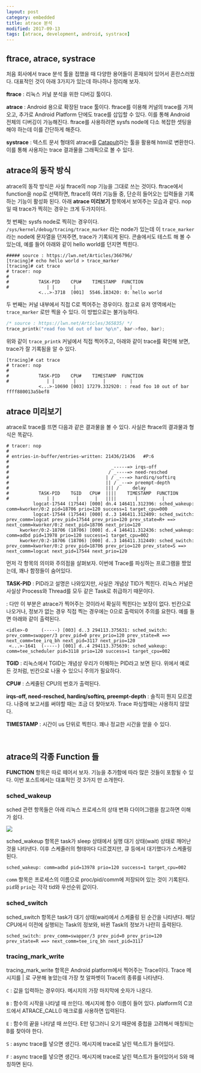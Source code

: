 ```yaml
---
layout: post
category: embedded
title: atrace 분석
modified: 2017-09-13
tags: [atrace, development, android, systrace]
---
```


## ftrace, atrace, systrace

처음 회사에서 trace 분석 툴을 접했을 때 다양한 용어들이 혼재되어 있어서 혼란스러웠다. 대표적인 것이 아래 3가지가 있는데 하나하나 정리해 보자.

**ftrace**
: 리눅스 커널 분석을 위한 디버깅 툴이다.

**atrace**
: Android 용으로 확장된 trace 툴이다. ftrace를 이용해 커널의 trace를 가져오고, 추가로 Android Platform 단에도 trace를 삽입할 수 있다. 이를 통해 Android 전체의 디버깅이 가능해진다. ftrace를 사용하려면 sysfs node에 다소 복잡한 셋팅을 해야 하는데 이를 간단하게 해준다.

**systrace**
: 텍스트 문서 형태의 atrace를 [Catapult](https://github.com/catapult-project/catapult)라는 툴을 활용해 html로 변환한다. 이를 통해 사용자는 trace 결과물을 그래픽으로 볼 수 있다.

## atrace의 동작 방식

atrace의 동작 방식은 사실 ftrace의 nop 기능을 그대로 쓰는 것이다. ftrace에서 function을 nop로 선택하면, ftrace의 여러 기능들 중, 단순히 들어오는 입력들을 기록하는 기능이 활성화 된다. 아래 **atrace 미리보기** 항목에서 보여주는 모습과 같다. nop일 때 trace가 찍히는 경우는 크게 두가지이다.

첫 번째는 sysfs node로 찍히는 경우이다. ```/sys/kernel/debug/tracing/trace_marker``` 라는 node가 있는데 이 ```trace_marker```라는 node에 문자열을 던져주면, trace가 기록되게 된다. 콘솔에서도 테스트 해 볼 수 있는데, 예를 들어 아래와 같이 hello world를 던지면 찍힌다.

```
##### source : https://lwn.net/Articles/366796/
[tracing]# echo hello world > trace_marker
[tracing]# cat trace
# tracer: nop
#
#           TASK-PID    CPU#    TIMESTAMP  FUNCTION
#              | |       |          |         |
            <...>-3718  [001]  5546.183420: 0: hello world
```

두 번째는 커널 내부에서 직접 C로 찍어주는 경우이다. 참고로 유저 영역에서는 ```trace_marker``` 로만 찍을 수 있다. 이 방법으로는 불가능하다.

```c
/* source : https://lwn.net/Articles/365835/ */
trace_printk("read foo %d out of bar %p\n", bar->foo, bar);
```

위와 같이 ```trace_printk``` 커널에서 직접 찍어주고, 아래와 같이 trace를 확인해 보면, trace가 잘 기록됨을 알 수 있다.

```
[tracing]# cat trace
# tracer: nop
#
#           TASK-PID    CPU#    TIMESTAMP  FUNCTION
#              | |       |          |         |
            <...>-10690 [003] 17279.332920: : read foo 10 out of bar ffff880013a5bef8
```


## atrace 미리보기

atrace로 trace를 뜨면 다음과 같은 결과물을 볼 수 있다. 사실은 ftrace의 결과물과 형식은 똑같다. 

```
# tracer: nop
#
# entries-in-buffer/entries-written: 21436/21436   #P:6
#
#                                      _-----=> irqs-off
#                                     / _----=> need-resched
#                                    | / _---=> hardirq/softirq
#                                    || / _--=> preempt-depth
#                                    ||| /     delay
#           TASK-PID    TGID   CPU#  ||||    TIMESTAMP  FUNCTION
#              | |        |      |   ||||       |         |
          logcat-17544 (17544) [000] dn.4 146411.312396: sched_wakeup: comm=kworker/0:2 pid=18706 prio=120 success=1 target_cpu=000
          logcat-17544 (17544) [000] d..3 146411.312409: sched_switch: prev_comm=logcat prev_pid=17544 prev_prio=120 prev_state=R+ ==> next_comm=kworker/0:2 next_pid=18706 next_prio=120
     kworker/0:2-18706 (18706) [000] d..4 146411.312436: sched_wakeup: comm=adbd pid=13978 prio=120 success=1 target_cpu=002
     kworker/0:2-18706 (18706) [000] d..3 146411.312449: sched_switch: prev_comm=kworker/0:2 prev_pid=18706 prev_prio=120 prev_state=S ==> next_comm=logcat next_pid=17544 next_prio=120
```

먼저 각 항목의 의미와 주의점을 살펴보자. 이번에 Trace를 파싱하는 프로그램을 짰었는데, 꽤나 함정들이 숨어있다.

**TASK-PID**
: PID라고 설명은 나와있지만, 사실은 개념상 TID가 찍힌다. 리눅스 커널은 사실상 Process와 Thread를 모두 같은 Task로 취급하기 때문이다.

: 다만 이 부분은 atrace가 찍어주는 것이라서 확실히 찍힌다는 보장이 없다. 빈칸으로 나오거나, 정보가 없는 경우 직접 찍는 경우에는 0으로 출력되어 주의를 요한다. 예를 들면 아래와 같이 출력된다.

```
<idle>-0     (-----) [003] d..3 294113.375631: sched_switch: prev_comm=swapper/3 prev_pid=0 prev_prio=120 prev_state=R ==> next_comm=tee_irq_bh next_pid=3117 next_prio=120
 <...>-1641  (-----) [001] d..4 294113.375639: sched_wakeup: comm=tee_scheduler pid=3118 prio=120 success=1 target_cpu=002
```

**TGID**
: 리눅스에서 TGID는 개념상 우리가 이해하는 PID라고 보면 된다. 위에서 예로 든 것처럼, 빈칸으로 나올 수 있으니 주의가 필요하다.

**CPU#**
: 스케줄된 CPU의 번호가 출력된다.

**irqs-off, need-resched, hardirq/softirq, preempt-depth**
: 솔직히 뭔지 모르겠다. 나중에 보고서를 써야할 때는 조금 더 찾아보자. Trace 파싱할때는 사용하지 않았다.

**TIMESTAMP**
: 시간이 us 단위로 찍힌다. 꽤나 정교한 시간을 얻을 수 있다.

<br>

## atrace의 각종 Function 들

**FUNCTION** 항목은 따로 떼어서 보자. 기능을 추가함에 따라 많은 것들이 포함될 수 있다. 이번 포스트에서는 대표적인 것 3가지 만 소개한다.

### sched_wakeup

sched 관련 항목들은 아래 리눅스 프로세스의 상태 변화 다이어그램을 참고하면 이해가 쉽다.

[![](/images/008.atrace/1.png)](/images/008.atrace/1.png)

sched_wakeup 항목은 task가 sleep 상태에서 실행 대기 상태(wait) 상태로 깨어난 것을 나타낸다. 이후 스케줄러의 형태마다 다르겠지만, 큐 등에서 대기했다가 스케줄링 된다. 

```
sched_wakeup: comm=adbd pid=13978 prio=120 success=1 target_cpu=002
```

```comm``` 항목은 프로세스의 이름으로 proc/pid/comm에 저장되어 있는 것이 기록된다. ```pid```와 ```prio```는 각각 tid와 우선순위 값이다.


### sched_switch
sched_switch 항목은 task가 대기 상태(wait)에서 스케줄링 된 순간을 나타낸다. 해당 CPU에서 이전에 실행되는 Task의 정보와, 바뀐 Task의 정보가 나란히 출력된다.

```
sched_switch: prev_comm=swapper/3 prev_pid=0 prev_prio=120 prev_state=R ==> next_comm=tee_irq_bh next_pid=3117
```


### tracing_mark_write
tracing_mark_write 항목은 Android platform에서 찍어주는 Trace이다. Trace 메시지를 | 로 구분해 놓았는데 가장 첫 알파벳이 Trace의 종류를 나타낸다.

```C``` : 값을 입력하는 경우이다. 메시지의 가장 마지막에 숫자가 나온다.

```B``` : 함수의 시작을 나타낼 때 쓰인다. 메시지에 함수 이름이 들어 있다. platform의 C코드에서 ATRACE_CALL() 매크로를 사용하면 입력된다.

```E``` : 함수의 끝을 나타낼 때 쓰인다. E만 덩그러니 오기 때문에 중첩을 고려해서 매칭되는 B를 찾아야 한다.

```S``` : async trace를 넣으면 생긴다. 메시지에 trace로 날린 텍스트가 들어있다.

```F``` : async trace를 넣으면 생긴다. 메시지에 trace로 날린 텍스트가 들어있어서 S와 매칭하면 된다.
